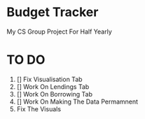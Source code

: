 # Budget Tracker
My CS Group Project For Half Yearly

# TO DO
1. [] Fix Visualisation Tab
2. [] Work On Lendings Tab
3. [] Work On Borrowing Tab
4. [] Work On Making The Data Permamnent
5. Fix The Visuals
